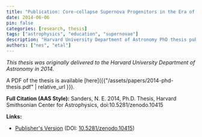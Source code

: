 ```yaml
---
title: "Publication: Core-collapse Supernova Progenitors in the Era of Untargeted Transient Searches"
date: 2014-06-06
pin: false
categories: [research, thesis]
tags: ["astrophysics", "education", "supernovae"]
description: "Harvard University Department of Astronomy PhD thesis published 2014."
authors: ["nes", "etal"]
---
```


*This thesis was originally delivered to the Harvard University Department of Astronomy in 2014.*

A PDF of the thesis is available [here]({{"/assets/papers/2014-phd-thesis.pdf" | relative_url }}).

**Full Citation (AAS Style):**
Sanders, N. E. 2014, Ph.D. Thesis, Harvard Smithsonian Center for Astrophysics, doi:10.5281/zenodo.10415

**Links:**
- [Publisher's Version](https://dash.harvard.edu/entities/publication/73120378-c8b4-6bd4-e053-0100007fdf3b) (DOI: [10.5281/zenodo.10415](https://doi.org/10.5281/zenodo.10415))
